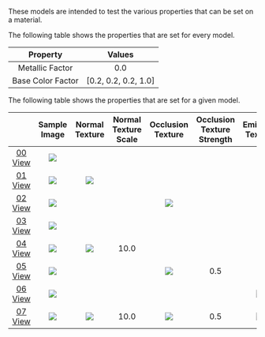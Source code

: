 These models are intended to test the various properties that can be set on a material.  

The following table shows the properties that are set for every model.  

| Property | **Values** |
| :---: | :---: |
| Metallic Factor | 0.0 |
| Base Color Factor | [0.2,&nbsp;0.2,&nbsp;0.2,&nbsp;1.0] |

 
The following table shows the properties that are set for a given model.  

|   | Sample Image | Normal Texture | Normal Texture Scale | Occlusion Texture | Occlusion Texture Strength | Emissive Texture | Emissive Factor |
| :---: | :---: | :---: | :---: | :---: | :---: | :---: | :---: |
| [00](Material_00.gltf)<br>[View](https://bghgary.github.io/glTF-Assets-Viewer/?folder=2&model=0) | [<img src="Figures/Thumbnails/Material_00.png" align="middle">](Figures/SampleImages/Material_00.png) |   |   |   |   |   |   |
| [01](Material_01.gltf)<br>[View](https://bghgary.github.io/glTF-Assets-Viewer/?folder=2&model=1) | [<img src="Figures/Thumbnails/Material_01.png" align="middle">](Figures/SampleImages/Material_01.png) | [<img src="Figures/Thumbnails/Normal_Plane.png" align="middle">](Textures/Normal_Plane.png) |   |   |   |   |   |
| [02](Material_02.gltf)<br>[View](https://bghgary.github.io/glTF-Assets-Viewer/?folder=2&model=2) | [<img src="Figures/Thumbnails/Material_02.png" align="middle">](Figures/SampleImages/Material_02.png) |   |   | [<img src="Figures/Thumbnails/Occlusion_Plane.png" align="middle">](Textures/Occlusion_Plane.png) |   |   |   |
| [03](Material_03.gltf)<br>[View](https://bghgary.github.io/glTF-Assets-Viewer/?folder=2&model=3) | [<img src="Figures/Thumbnails/Material_03.png" align="middle">](Figures/SampleImages/Material_03.png) |   |   |   |   |   | [1.0,&nbsp;1.0,&nbsp;1.0] |
| [04](Material_04.gltf)<br>[View](https://bghgary.github.io/glTF-Assets-Viewer/?folder=2&model=4) | [<img src="Figures/Thumbnails/Material_04.png" align="middle">](Figures/SampleImages/Material_04.png) | [<img src="Figures/Thumbnails/Normal_Plane.png" align="middle">](Textures/Normal_Plane.png) | 10.0 |   |   |   |   |
| [05](Material_05.gltf)<br>[View](https://bghgary.github.io/glTF-Assets-Viewer/?folder=2&model=5) | [<img src="Figures/Thumbnails/Material_05.png" align="middle">](Figures/SampleImages/Material_05.png) |   |   | [<img src="Figures/Thumbnails/Occlusion_Plane.png" align="middle">](Textures/Occlusion_Plane.png) | 0.5 |   |   |
| [06](Material_06.gltf)<br>[View](https://bghgary.github.io/glTF-Assets-Viewer/?folder=2&model=6) | [<img src="Figures/Thumbnails/Material_06.png" align="middle">](Figures/SampleImages/Material_06.png) |   |   |   |   | [<img src="Figures/Thumbnails/Emissive_Plane.png" align="middle">](Textures/Emissive_Plane.png) | [1.0,&nbsp;1.0,&nbsp;1.0] |
| [07](Material_07.gltf)<br>[View](https://bghgary.github.io/glTF-Assets-Viewer/?folder=2&model=7) | [<img src="Figures/Thumbnails/Material_07.png" align="middle">](Figures/SampleImages/Material_07.png) | [<img src="Figures/Thumbnails/Normal_Plane.png" align="middle">](Textures/Normal_Plane.png) | 10.0 | [<img src="Figures/Thumbnails/Occlusion_Plane.png" align="middle">](Textures/Occlusion_Plane.png) | 0.5 | [<img src="Figures/Thumbnails/Emissive_Plane.png" align="middle">](Textures/Emissive_Plane.png) | [1.0,&nbsp;1.0,&nbsp;1.0] |
 
